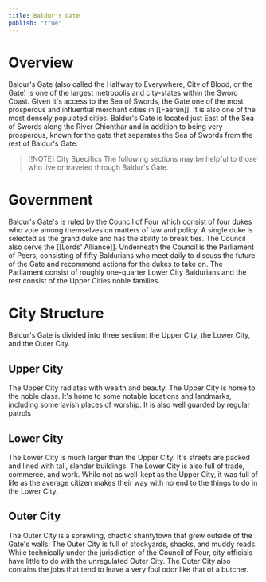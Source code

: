 ```yaml
---
title: Baldur's Gate
publish: "true"
---
```

# Overview
Baldur's Gate (also called the Halfway to Everywhere, City of Blood, or the Gate) is one of the largest metropolis and city-states within the Sword Coast. Given it's access to the Sea of Swords, the Gate one of the most prosperous and influential merchant cities in [[Faerûn]]. It is also one of the most densely populated cities. Baldur's Gate is located just East of the Sea of Swords along the River Chionthar and in addition to being very prosperous, known for the gate that separates the Sea of Swords from the rest of Baldur's Gate.

> [!NOTE] City Specifics
> The following sections may be helpful to those who live or traveled through Baldur's Gate.

# Government
Baldur's Gate's is ruled by the Council of Four which consist of four dukes who vote among themselves on matters of law and policy. A single duke is selected as the grand duke and has the ability to break ties. The Council also serve the [[Lords' Alliance]]. Underneath the Council is the Parliament of Peers, consisting of fifty Baldurians who meet daily to discuss the future of the Gate and recommend actions for the dukes to take on. The Parliament consist of roughly one-quarter Lower City Baldurians and the rest consist of the Upper Cities noble families.

# City Structure
Baldur's Gate is divided into three section: the Upper City, the Lower City, and the Outer City.
## Upper City
The Upper City radiates with wealth and beauty. The Upper City is home to the noble class. It's home to some notable locations and landmarks, including some lavish places of worship. It is also well guarded by regular patrols

## Lower City 
The Lower City is much larger than the Upper City. It's streets are packed and lined with tall, slender buildings. The Lower City is also full of trade, commerce, and work. While not as well-kept as the Upper City, it was full of life as the average citizen makes their way with no end to the things to do in the Lower City.

## Outer City 
The Outer City is a sprawling, chaotic shantytown that grew outside of the Gate's walls. The Outer City is full of stockyards, shacks, and muddy roads. While technically under the jurisdiction of the Council of Four, city officials have little to do with the unregulated Outer City. The Outer City also contains the jobs that tend to leave a very foul odor like that of a butcher.

